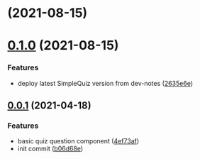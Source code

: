 #  (2021-08-15)



# [0.1.0](https://github.com/okeeffed/pkg-react-components-simple-quiz/compare/0.0.1...0.1.0) (2021-08-15)


### Features

* deploy latest SimpleQuiz version from dev-notes ([2635e6e](https://github.com/okeeffed/pkg-react-components-simple-quiz/commit/2635e6e9376d1f7a20e9f8d63c213566a051e75e))



## [0.0.1](https://github.com/okeeffed/pkg-react-components-simple-quiz/compare/b06d68eb2a9cf074d3c8548a1141f4d480977ef6...0.0.1) (2021-04-18)


### Features

* basic quiz question component ([4ef73af](https://github.com/okeeffed/pkg-react-components-simple-quiz/commit/4ef73afb39fac2ce605fb0e33054eda79cbc2f00))
* init commit ([b06d68e](https://github.com/okeeffed/pkg-react-components-simple-quiz/commit/b06d68eb2a9cf074d3c8548a1141f4d480977ef6))



